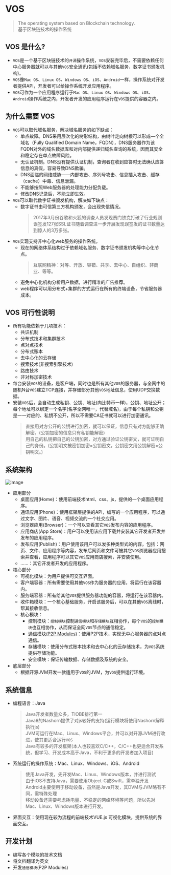 # VOS
>The operating system based on Blockchain technology.<br>
基于区块链技术的操作系统


## VOS 是什么?
* `VOS`是一个基于区块链技术的`开源`操作系统，`VOS`安装完毕后，不需要依赖任何中心服务器就可以与其他`VOS`安全通讯(包括不依赖域名服务、数字证书颁发机构)。
* `VOS`像`Mac OS`、`Linux OS`、`Windows OS`、`iOS`、`Android`一样，操作系统对开发者提供API，开发者可以给操作系统开发应用程序。
* `VOS`可作为一个应用程序运行于`Mac OS`、`Linux OS`、`Windows OS`、`iOS`、`Android`操作系统之内，开发者开发的应用程序运行在`VOS`提供的容器之内。

## 为什么需要 VOS
* `VOS`可以取代域名服务，解决域名服务的如下缺点：
    * 单点故障。DNS采用层次化的树形结构，由树叶走向树根可以形成—个全域名（Fully Qualified Domain Name，FQDN），DNS服务器作为该FQDN对外的域名数据库和对内部提供递归域名查询的系统，因而其安全和稳定存在单点故障风险。
    * 无认证机制。DNS没有提供认证机制，查询者在收到应答时无法确认应答信息的真假，容易导致DNS欺骗。
    * DNS面临的网络威胁——内部攻击、序列号攻击、信息插入攻击、缓存（cache）中毒、信息泄漏。
    * 不能够按照Web服务器的处理能力分配负载。
    * 修改DNS记录后，不能立即生效。
* `VOS`可以取代数字证书颁发机构，解决如下缺点：
    * 数字证书由可信第三方机构颁发，会出现失信情况。
        >2017年3月份谷歌和火狐的调查人员发现赛门铁克打破了行业规则误签发127张SSL证书随着调查进一步开展发现误签发的证书数量达到惊人的3万多张。
* `VOS`实现支持非中心化web服务的操作系统。
    * 现在的网络体系结构过于依赖域名服务、数字证书颁发机构等中心化节点。
        >互联网精神：对等、开放、容错、共享、去中心、自组织、非商业、等等。
    * 避免中心化机构分析用户数据，进行精准的广告推荐。
    * web程序可以用分布式+集群的方式运行在所有的终端设备，节省服务器成本。
## VOS 可行性说明
* 所有功能依赖于几项技术：
    * 共识机制
    * 分布式技术和集群技术
    * 点对点技术
    * 分布式账本
    * 去中心化的云存储
    * 搜索技术(非搜索引擎技术)
    * 路由技术
    * 非对称加密技术
* 每台安装`VOS`的设备，是客户端，同时也是所有其他`VOS`的服务器，与全网中的随机N台`VOS`建立TCP连接，并存储部分其他`VOS`地址信息，使用UDP交换数据。
* 安装`VOS`后，会自动生成私钥、公钥、地址(向比特币一样)，公钥、地址公开；每个地址可以绑定一个名字(名字全网唯一，代替域名)，由于每个私钥和公钥是一一对应的、私钥不公开，所以不需要CA证书就可以进行加密通讯。
    >直接用对方公开的公钥进行加密，就可以保证，信息只有对方能够正确解密。(公钥加密的信息只有私钥能解密)<br/>
    用自己的私钥把自己的公钥加密，对方通过验证公钥密文，就可证明自己的身份。(公钥明文被密钥加密=公钥密文，公钥密文用公钥解密=公钥明文。)
## 系统架构
![image](https://raw.githubusercontent.com/freemanpeng/VOS/master/VOS.jpg)
* 应用部分
    * 桌面应用(Home)：使用前端技术html、css、js，提供的一个桌面应用程序。
    * 通讯应用(Phone)：使用框架层提供的API，编写的一个应用程序，可以通过文字、图片、语音、视频交流的一个社交应用。
    * 浏览器应用(Browser)：一个可以查看其它`VOS`发布内容的应用程序。
    * 应用商店(App Store)：用户可以使用该应用下载并安装其它开发者开发并发布的应用程序。
    * 发布应用(Publish)：用户使用该用户可以发多种类型式的内容，包括：网页、文件、应用程序等内容，发布后网页和文件可被其它`VOS`浏览器应用搜索并查看，应用程序可以其它`VOS`应用商店搜索，并安装使用。
    * ……：其它开发者开发的应用程序。
* 核心部分
    * 可视化模块：为用户提供可交互界面。
    * 客户端容器：所有需要使用其他`VOS`作为服务器的应用，将运行在该容器内。
    * 服务端容器：所有给其他`VOS`提供服务器功能的容器，将运行在该容器内。
    * 收件箱模块：一个核心基础服务，开启该服务后，可以在其他`VOS`离线时，帮其接收信息。
    * 核心模块：
        * 控制模块：`控制模块`控制`通信模块`和`存储模块`互相协作，每个`VOS`的`控制模块`也互相协作，从而保证全网`VOS`节点的通信稳定。
        * [通信模块(P2P Modules)](https://github.com/freemanpeng/VOS/blob/master/TechnicalDocument(zh-CN)/P2PModules(zh-CN).md)：使用P2P技术，实现无中心服务器的点对点通信。
        * 存储模块：使用分布式账本技术和去中心化的云存储技术，为`VOS`系统提供存储功能。
        * 安全模块：保证传输数据、存储数据及系统的安全。
* 底层部分
    * 根据开源JVM开发一款适用于`VOS`的JVM，为`VOS`提供运行环境。
## 系统信息
* 编程语言：Java
    > Java开发者数量众多，TIOBE排行第一</br>
    Java8的Nashorn提供了对js较好的支持(运行模块将使用Nashorn解释执行js)</br>
    JVM可运行在Mac、Linux、Windows平台，并可以对开源JVM进行改进，使其更适合运行`VOS`</br>
    Java有较多的开发框架(本人也较喜欢C/C++，C/C++也更适合开发系统，但学习、开发成本高于Java，不利于更多的开发者加入项目)</br>
* 系统运行的操作系统：Mac、Linux、Windows、iOS、Android
    > 使用Java开发，先开发Mac、Linux、Windows版本，并进行测试</br>
    由于iOS不支持Java，需要使用Object-C或Swift，需单独开发</br>
    Android主要使用于移动设备，虽然是Java开发，其DVM与JVM略有不同，需特殊处理</br>
    移动设备还需要考虑耗电量、不稳定的网络环境等问题，所以先对Mac、Linux、Windows版本进行开发。
* 界面交互：使用现在较为流程的前端技术VUE.js
    可视化模块，提供系统的界面交互。

## 开发计划
* 编写各个模块的技术文档
* 将文档翻译为英文
* 开发`通信模块`(P2P Modules)
